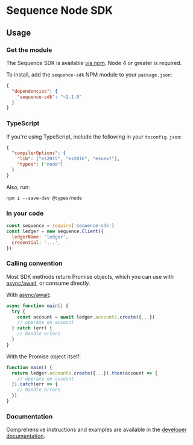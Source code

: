 # Sequence Node SDK

## Usage

### Get the module

The Sequence SDK is available
[via npm](https://www.npmjs.com/package/sequence-sdk). Node 4 or greater is
required.

To install, add the `sequence-sdk` NPM module to your `package.json`:

```json
{
  "dependencies": {
    "sequence-sdk": "~2.1.0"
  }
}
```

### TypeScript

If you're using TypeScript, include the following in your `tsconfig.json`:

```json
{
  "compilerOptions": {
    "lib": ["es2015", "es2016", "esnext"],
    "types": ["node"]
  }
}
```

Also, run:

```
npm i --save-dev @types/node
```

### In your code

```js
const sequence = require('sequence-sdk')
const ledger = new sequence.Client({
  ledgerName: 'ledger',
  credential: '...',
})
```

### Calling convention

Most SDK methods return Promise objects, which you can use with
[async/await](https://developer.mozilla.org/en-US/docs/Web/JavaScript/Reference/Statements/async_function),
or consume directly.

With
[async/await](https://developer.mozilla.org/en-US/docs/Web/JavaScript/Reference/Statements/async_function):

```js
async function main() {
  try {
    const account = await ledger.accounts.create({...})
    // operate on account
  } catch (err) {
    // handle errors
  }
}
```

With the Promise object itself:

```js
function main() {
  return ledger.accounts.create({...}).then(account => {
    // operate on account
  }).catch(err => {
    // handle errors
  })
}
```

### Documentation

Comprehensive instructions and examples are available in the
[developer documentation](https://dashboard.seq.com/docs).
